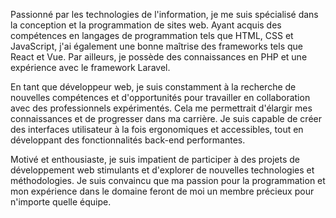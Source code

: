 Passionné par les technologies de l'information, je me suis spécialisé dans la conception et la programmation de sites web. Ayant acquis des compétences en langages de programmation tels que HTML, CSS et JavaScript, j'ai également une bonne maîtrise des frameworks tels que React et Vue. Par ailleurs, je possède des connaissances en PHP et une expérience avec le framework Laravel.

En tant que développeur web, je suis constamment à la recherche de nouvelles compétences et d'opportunités pour travailler en collaboration avec des professionnels expérimentés. Cela me permettrait d'élargir mes connaissances et de progresser dans ma carrière. Je suis capable de créer des interfaces utilisateur à la fois ergonomiques et accessibles, tout en développant des fonctionnalités back-end performantes.

Motivé et enthousiaste, je suis impatient de participer à des projets de développement web stimulants et d'explorer de nouvelles technologies et méthodologies. Je suis convaincu que ma passion pour la programmation et mon expérience dans le domaine feront de moi un membre précieux pour n'importe quelle équipe.
